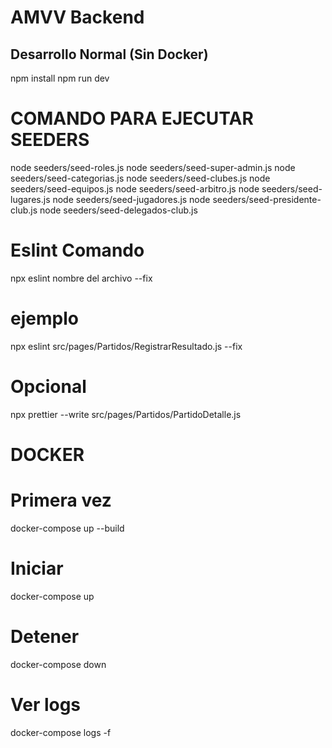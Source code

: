 # AMVV Backend

## Desarrollo Normal (Sin Docker)
npm install
npm run dev

# COMANDO PARA EJECUTAR SEEDERS

node seeders/seed-roles.js
node seeders/seed-super-admin.js
node seeders/seed-categorias.js
node seeders/seed-clubes.js
node seeders/seed-equipos.js
node seeders/seed-arbitro.js
node seeders/seed-lugares.js
node seeders/seed-jugadores.js
node seeders/seed-presidente-club.js
node seeders/seed-delegados-club.js

# Eslint Comando

npx eslint nombre del archivo --fix

# ejemplo

npx eslint src/pages/Partidos/RegistrarResultado.js --fix

# Opcional

npx prettier --write src/pages/Partidos/PartidoDetalle.js

# DOCKER

# Primera vez
docker-compose up --build

# Iniciar  

docker-compose up

# Detener
docker-compose down

# Ver logs
docker-compose logs -f

